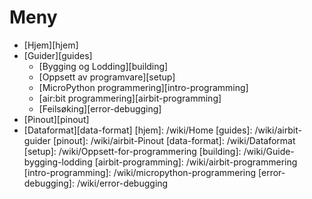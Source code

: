 # Meny

- [Hjem][hjem]
- [Guider][guides]
  - [Bygging og Lodding][building]
  - [Oppsett av programvare][setup]
  - [MicroPython programmering][intro-programming]
  - [air:bit programmering][airbit-programming]
  - [Feilsøking][error-debugging]
- [Pinout][pinout]
- [Dataformat][data-format]
[hjem]: /wiki/Home
[guides]: /wiki/airbit-guider
[pinout]: /wiki/airbit-Pinout
[data-format]: /wiki/Dataformat
[setup]: /wiki/Oppsett-for-programmering
[building]: /wiki/Guide-bygging-lodding
[airbit-programming]: /wiki/airbit-programmering
[intro-programming]: /wiki/micropython-programmering
[error-debugging]: /wiki/error-debugging
